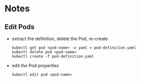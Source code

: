 # Notes
## Edit Pods
 - extract the definition, delete the Pod, re-create 
   ```
   kubectl get pod <pod-name> -o yaml > pod-definition.yaml
   kubectl delete pod <pod-name>
   kubectl create -f pod-definition.yaml
   ```
 - edit the Pod properties
   ```
   kubectl edit pod <pod-name>
   ```
